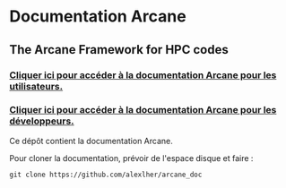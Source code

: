 # Documentation Arcane
## The Arcane Framework for HPC codes

### [Cliquer ici pour accéder à la documentation Arcane pour les utilisateurs.](https://alexlher.github.io/arcane_doc/arcane/userdoc/html/index.html)
### [Cliquer ici pour accéder à la documentation Arcane pour les développeurs.](https://alexlher.github.io/arcane_doc/arcane/devdoc/html/index.html)

Ce dépôt contient la documentation Arcane.

Pour cloner la documentation, prévoir de l'espace disque et faire :

```{.sh}
git clone https://github.com/alexlher/arcane_doc
```